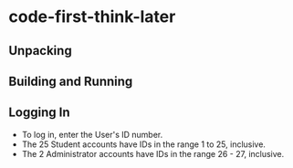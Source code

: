 # code-first-think-later

## Unpacking

## Building and Running

## Logging In
- To log in, enter the User's ID number.
- The 25 Student accounts have IDs in the range 1 to 25, inclusive.
- The 2 Administrator accounts have IDs in the range 26 - 27, inclusive.
